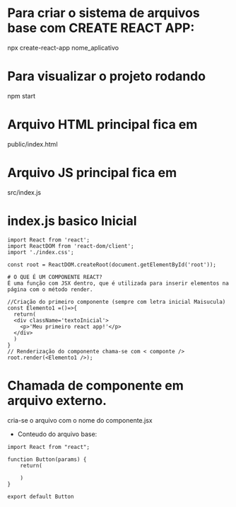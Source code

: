 # Para criar o sistema de arquivos base com CREATE REACT APP:
npx create-react-app nome_aplicativo


# Para visualizar o projeto rodando
npm start

# Arquivo HTML principal fica em 
public/index.html

# Arquivo JS principal fica em 
src/index.js

# index.js basico Inicial
```
import React from 'react';
import ReactDOM from 'react-dom/client';
import './index.css';

const root = ReactDOM.createRoot(document.getElementById('root'));

# O QUE É UM COMPONENTE REACT?
É uma função com JSX dentro, que é utilizada para inserir elementos na página com o método render.

//Criação do primeiro componente (sempre com letra inicial Maisucula)
const Elemento1 =()=>{
  return(
  <div className='textoInicial'>
    <p>'Meu primeiro react app!'</p>
  </div> 
  )
}
// Renderização do componente chama-se com < componte />
root.render(<Elemento1 />);
```

# Chamada de componente em arquivo externo.
cria-se o arquivo com o nome do componente.jsx

- Conteudo do arquivo base:
```
import React from "react";

function Button(params) {
    return(

    )
}

export default Button
```
